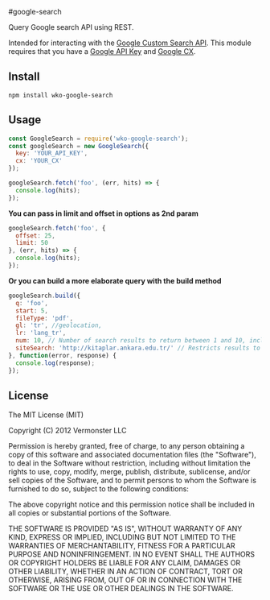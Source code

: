 #google-search

Query Google search API using REST.


Intended for interacting with the [Google Custom Search API](https://developers.google.com/custom-search/v1/using_rest). This module requires that you have a [Google API Key](https://code.google.com/apis/console/) and [Google CX](http://www.google.com/cse/manage/create).

## Install

```
npm install wko-google-search
```

## Usage

```js
const GoogleSearch = require('wko-google-search');
const googleSearch = new GoogleSearch({
  key: 'YOUR_API_KEY',
  cx: 'YOUR_CX'
});

googleSearch.fetch('foo', (err, hits) => {
  console.log(hits);
});
```

**You can pass in limit and offset in options as 2nd param**

```js
googleSearch.fetch('foo', {
  offset: 25,
  limit: 50
}, (err, hits) => {
  console.log(hits);
});
```


**Or you can build a more elaborate query with the build method**

```js
googleSearch.build({
  q: 'foo',
  start: 5,
  fileType: 'pdf',
  gl: 'tr', //geolocation,
  lr: 'lang_tr',
  num: 10, // Number of search results to return between 1 and 10, inclusive
  siteSearch: 'http://kitaplar.ankara.edu.tr/' // Restricts results to URLs from a specified site
}, function(error, response) {
  console.log(response);
});
```

## License

The MIT License (MIT)

Copyright (C) 2012 Vermonster LLC

Permission is hereby granted, free of charge, to any person obtaining a copy of
this software and associated documentation files (the "Software"), to deal in
the Software without restriction, including without limitation the rights to
use, copy, modify, merge, publish, distribute, sublicense, and/or sell copies
of the Software, and to permit persons to whom the Software is furnished to do
so, subject to the following conditions:

The above copyright notice and this permission notice shall be included in all
copies or substantial portions of the Software.

THE SOFTWARE IS PROVIDED "AS IS", WITHOUT WARRANTY OF ANY KIND, EXPRESS OR
IMPLIED, INCLUDING BUT NOT LIMITED TO THE WARRANTIES OF MERCHANTABILITY,
FITNESS FOR A PARTICULAR PURPOSE AND NONINFRINGEMENT. IN NO EVENT SHALL THE
AUTHORS OR COPYRIGHT HOLDERS BE LIABLE FOR ANY CLAIM, DAMAGES OR OTHER
LIABILITY, WHETHER IN AN ACTION OF CONTRACT, TORT OR OTHERWISE, ARISING FROM,
OUT OF OR IN CONNECTION WITH THE SOFTWARE OR THE USE OR OTHER DEALINGS IN THE
SOFTWARE.

